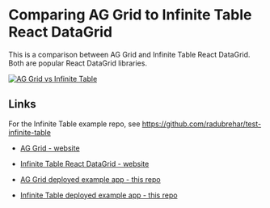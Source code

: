 # Comparing AG Grid to Infinite Table React DataGrid

This is a comparison between AG Grid and Infinite Table React DataGrid. Both are popular React DataGrid libraries.

[![AG Grid vs Infinite Table](https://img.youtube.com/vi/3FZG6Eia27Y/0.jpg)](https://www.youtube.com/watch?v=3FZG6Eia27Y)


## Links

For the Infinite Table example repo, see https://github.com/radubrehar/test-infinite-table


- [AG Grid - website](https://www.ag-grid.com/)
- [Infinite Table React DataGrid - website](https://infinite-table.com/)

- [AG Grid deployed example app - this repo](https://perf-aggrid-react.netlify.app/)
- [Infinite Table deployed example app - this repo](https://perf-infinite-table.netlify.app/)